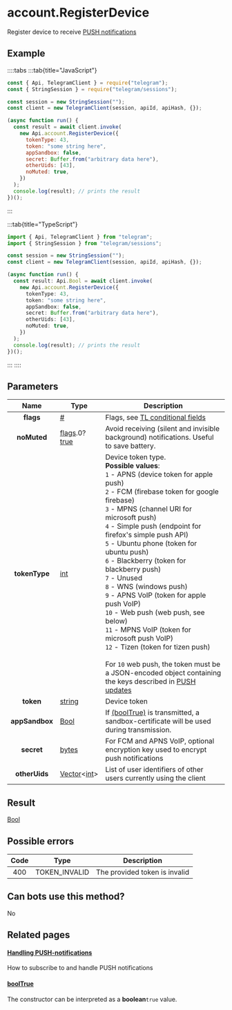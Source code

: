 # account.RegisterDevice

Register device to receive [PUSH notifications](https://core.telegram.org/api/push-updates)

## Example

::::tabs
:::tab{title="JavaScript"}

```js
const { Api, TelegramClient } = require("telegram");
const { StringSession } = require("telegram/sessions");

const session = new StringSession("");
const client = new TelegramClient(session, apiId, apiHash, {});

(async function run() {
  const result = await client.invoke(
    new Api.account.RegisterDevice({
      tokenType: 43,
      token: "some string here",
      appSandbox: false,
      secret: Buffer.from("arbitrary data here"),
      otherUids: [43],
      noMuted: true,
    })
  );
  console.log(result); // prints the result
})();
```

:::

:::tab{title="TypeScript"}

```ts
import { Api, TelegramClient } from "telegram";
import { StringSession } from "telegram/sessions";

const session = new StringSession("");
const client = new TelegramClient(session, apiId, apiHash, {});

(async function run() {
  const result: Api.Bool = await client.invoke(
    new Api.account.RegisterDevice({
      tokenType: 43,
      token: "some string here",
      appSandbox: false,
      secret: Buffer.from("arbitrary data here"),
      otherUids: [43],
      noMuted: true,
    })
  );
  console.log(result); // prints the result
})();
```

:::
::::

## Parameters

|      Name      | Type                                                                                                                              | Description                                                                                                                                                                                                                                                                                                                                                                                                                                                                                                                                                                                                                                                                                                                                                     |
| :------------: | --------------------------------------------------------------------------------------------------------------------------------- | --------------------------------------------------------------------------------------------------------------------------------------------------------------------------------------------------------------------------------------------------------------------------------------------------------------------------------------------------------------------------------------------------------------------------------------------------------------------------------------------------------------------------------------------------------------------------------------------------------------------------------------------------------------------------------------------------------------------------------------------------------------- |
|   **flags**    | [#](https://core.telegram.org/type/%23)                                                                                           | Flags, see [TL conditional fields](https://core.telegram.org/mtproto/TL-combinators#conditional-fields)                                                                                                                                                                                                                                                                                                                                                                                                                                                                                                                                                                                                                                                         |
|  **noMuted**   | [flags](https://core.telegram.org/mtproto/TL-combinators#conditional-fields).0?[true](https://core.telegram.org/constructor/true) | Avoid receiving (silent and invisible background) notifications. Useful to save battery.                                                                                                                                                                                                                                                                                                                                                                                                                                                                                                                                                                                                                                                                        |
| **tokenType**  | [int](https://core.telegram.org/type/int)                                                                                         | Device token type. <br>**Possible values**: <br>`1` - APNS (device token for apple push) <br>`2` - FCM (firebase token for google firebase) <br>`3` - MPNS (channel URI for microsoft push) <br>`4` - Simple push (endpoint for firefox's simple push API) <br>`5` - Ubuntu phone (token for ubuntu push) <br>`6` - Blackberry (token for blackberry push) <br>`7` - Unused <br>`8` - WNS (windows push) <br>`9` - APNS VoIP (token for apple push VoIP) <br>`10` - Web push (web push, see below) <br>`11` - MPNS VoIP (token for microsoft push VoIP) <br>`12` - Tizen (token for tizen push) <br> <br>For `10` web push, the token must be a JSON-encoded object containing the keys described in [PUSH updates](https://core.telegram.org/api/push-updates) |
|   **token**    | [string](https://core.telegram.org/type/string)                                                                                   | Device token                                                                                                                                                                                                                                                                                                                                                                                                                                                                                                                                                                                                                                                                                                                                                    |
| **appSandbox** | [Bool](https://core.telegram.org/type/Bool)                                                                                       | If [(boolTrue)](https://core.telegram.org/constructor/boolTrue) is transmitted, a sandbox-certificate will be used during transmission.                                                                                                                                                                                                                                                                                                                                                                                                                                                                                                                                                                                                                         |
|   **secret**   | [bytes](https://core.telegram.org/type/bytes)                                                                                     | For FCM and APNS VoIP, optional encryption key used to encrypt push notifications                                                                                                                                                                                                                                                                                                                                                                                                                                                                                                                                                                                                                                                                               |
| **otherUids**  | [Vector](https://core.telegram.org/type/Vector%20t)<[int](https://core.telegram.org/type/int)>                                    | List of user identifiers of other users currently using the client                                                                                                                                                                                                                                                                                                                                                                                                                                                                                                                                                                                                                                                                                              |

## Result

[Bool](https://core.telegram.org/type/Bool)

## Possible errors

| Code | Type          | Description                   |
| :--: | ------------- | ----------------------------- |
| 400  | TOKEN_INVALID | The provided token is invalid |

## Can bots use this method?

No

## Related pages

#### [Handling PUSH-notifications](https://core.telegram.org/api/push-updates)

How to subscribe to and handle PUSH notifications

#### [boolTrue](https://core.telegram.org/constructor/boolTrue)

The constructor can be interpreted as a **boolean**`true` value.

